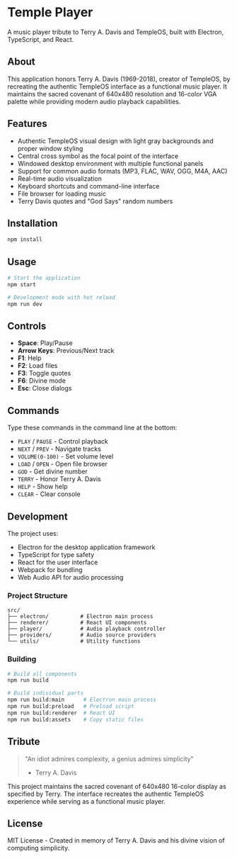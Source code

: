 # Temple Player

A music player tribute to Terry A. Davis and TempleOS, built with Electron, TypeScript, and React.

## About

This application honors Terry A. Davis (1969-2018), creator of TempleOS, by recreating the authentic TempleOS interface as a functional music player. It maintains the sacred covenant of 640x480 resolution and 16-color VGA palette while providing modern audio playback capabilities.

## Features

- Authentic TempleOS visual design with light gray backgrounds and proper window styling
- Central cross symbol as the focal point of the interface
- Windowed desktop environment with multiple functional panels
- Support for common audio formats (MP3, FLAC, WAV, OGG, M4A, AAC)
- Real-time audio visualization
- Keyboard shortcuts and command-line interface
- File browser for loading music
- Terry Davis quotes and "God Says" random numbers

## Installation

```bash
npm install
```

## Usage

```bash
# Start the application
npm start

# Development mode with hot reload
npm run dev
```

## Controls

- **Space**: Play/Pause
- **Arrow Keys**: Previous/Next track
- **F1**: Help
- **F2**: Load files
- **F3**: Toggle quotes
- **F6**: Divine mode
- **Esc**: Close dialogs

## Commands

Type these commands in the command line at the bottom:

- `PLAY` / `PAUSE` - Control playback
- `NEXT` / `PREV` - Navigate tracks
- `VOLUME(0-100)` - Set volume level
- `LOAD` / `OPEN` - Open file browser
- `GOD` - Get divine number
- `TERRY` - Honor Terry A. Davis
- `HELP` - Show help
- `CLEAR` - Clear console

## Development

The project uses:
- Electron for the desktop application framework
- TypeScript for type safety
- React for the user interface
- Webpack for bundling
- Web Audio API for audio processing

### Project Structure

```
src/
├── electron/          # Electron main process
├── renderer/          # React UI components
├── player/            # Audio playback controller
├── providers/         # Audio source providers
└── utils/             # Utility functions
```

### Building

```bash
# Build all components
npm run build

# Build individual parts
npm run build:main      # Electron main process
npm run build:preload   # Preload script
npm run build:renderer  # React UI
npm run build:assets    # Copy static files
```

## Tribute

> "An idiot admires complexity, a genius admires simplicity"
> - Terry A. Davis

This project maintains the sacred covenant of 640x480 16-color display as specified by Terry. The interface recreates the authentic TempleOS experience while serving as a functional music player.

## License

MIT License - Created in memory of Terry A. Davis and his divine vision of computing simplicity.